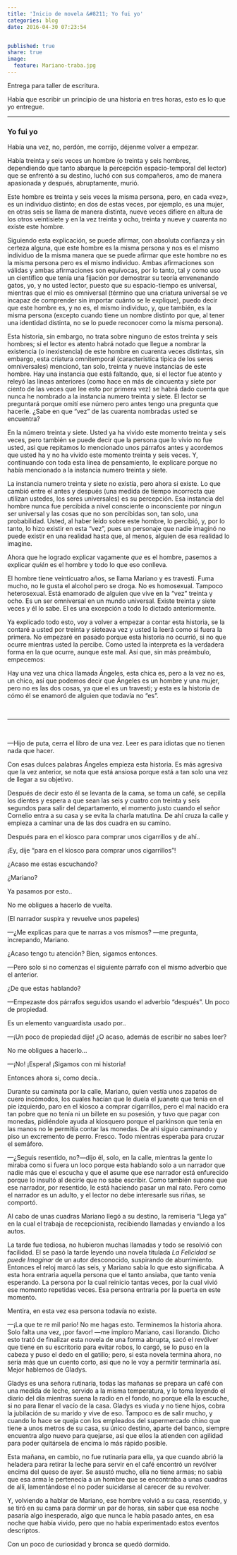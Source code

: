 ```yaml
---
title: 'Inicio de novela &#8211; Yo fui yo'
categories: blog
date: 2016-04-30 07:23:54


published: true
share: true
image:
  feature: Mariano-traba.jpg
---
```

Entrega para taller de escritura.

Había que escribir un principio de una historia en tres horas, esto es lo que yo entregue.

<hr />

<h3>Yo fui yo</h3>
<span style="font-weight: 400;">Había una vez, no, perdón, me corrijo, déjenme volver a empezar.</span>

<span style="font-weight: 400;">Había treinta y seis veces un hombre (o treinta y seis hombres, dependiendo que tanto abarque la percepción espacio-temporal del lector) que se enfrentó a su destino, luchó con sus compañeros, amo de manera apasionada y después, abruptamente, murió.</span>

<span style="font-weight: 400;">Este hombre es treinta y seis veces la misma persona, pero, en cada «vez», es un individuo distinto; en dos de estas veces, por ejemplo, es una mujer, en otras seis se llama de manera distinta, nueve veces difiere en altura de los otros veintisiete y en la vez treinta y ocho, treinta y nueve y cuarenta no existe este hombre.</span>

<span style="font-weight: 400;">Siguiendo esta explicación, se puede afirmar, con absoluta confianza y sin certeza alguna, que este hombre es la misma persona y nos es el mismo individuo de la misma manera que se puede afirmar que este hombre no es la misma persona pero es el mismo individuo. Ambas afirmaciones son válidas y ambas afirmaciones son equívocas, por lo tanto, tal y como uso un científico que tenía una fijación por demostrar su teoría envenenando gatos, yo, y no usted lector, puesto que su espacio-tiempo es universal, mientras que el mio es omniversal (término que una criatura universal se ve incapaz de comprender sin importar cuánto se le explique), puedo decir que este hombre es, y no es, el mismo individuo, y, que también, es la misma persona (excepto cuando tiene un nombre distinto por que, al tener una identidad distinta, no se lo puede reconocer como la misma persona).</span>

<span style="font-weight: 400;">Esta historia, sin embargo, no trata sobre ninguno de estos treinta y seis hombres; si el lector es atento habrá notado que llegue a nombrar la existencia (o inexistencia) de este hombre en cuarenta veces distintas, sin embargo, esta criatura omnitemporal (caracteristica tipica de los seres omniversales) mencionó, tan solo, treinta y nueve instancias de este hombre. Hay una instancia que está faltando, que, si el lector fue atento y releyó las líneas anteriores (como hace en más de cincuenta y siete por ciento de las veces que lee esto por primera vez) se habrá dado cuenta que nunca he nombrado a la instancia numero treinta y siete. El lector se preguntará porque omití ese número pero antes tengo una pregunta que hacerle. ¿Sabe en que “vez” de las cuarenta nombradas usted se encuentra?</span>

<span style="font-weight: 400;">En la número treinta y siete. Usted ya ha vivido este momento treinta y seis veces, pero también se puede decir que la persona que lo vivio no fue usted, asi que repitamos lo mencionado unos párrafos antes y acordemos que usted ha y no ha vivido este momento treinta y seis veces. Y, continuando con toda esta línea de pensamiento, le explicare porque no había mencionado a la instancia numero treinta y siete.</span>

<span style="font-weight: 400;">La instancia numero treinta y siete no existía, pero ahora si existe. Lo que cambió entre el antes y después (una medida de tiempo incorrecta que utilizan ustedes, los seres universales) es su percepción. Esa instancia del hombre nunca fue percibida a nivel consciente o inconsciente por ningun ser universal y las cosas que no son percibidas son, tan solo, una probabilidad. Usted, al haber leído sobre este hombre, lo percibió, y, por lo tanto, lo hizo existir en esta “vez”, pues un personaje que nadie imaginó no puede existir en una realidad hasta que, al menos, alguien de esa realidad lo imagine.</span>

<span style="font-weight: 400;">Ahora que he logrado explicar vagamente </span><i><span style="font-weight: 400;">que</span></i><span style="font-weight: 400;"> es el hombre, pasemos a explicar </span><i><span style="font-weight: 400;">quién</span></i><span style="font-weight: 400;"> es el hombre y todo lo que eso conlleva.</span>

<span style="font-weight: 400;">El hombre tiene veinticuatro años, se llama Mariano y es travesti. Fuma mucho, no le gusta el alcohol pero se droga. No es homosexual. Tampoco heterosexual. Está enamorado de alguien que vive en la “vez” treinta y ocho. Es un ser omniversal en un mundo universal. Existe treinta y siete veces y él lo sabe. El es una excepción a todo lo dictado anteriormente.</span>

<span style="font-weight: 400;">Ya explicado todo esto, voy a volver a empezar a contar esta historia, se la contaré a usted por treinta y sieteava vez y usted la leerá como si fuera la primera. No empezaré en pasado porque esta historia no ocurrió, si no que ocurre mientras usted la percibe. Como usted la interpreta es la verdadera forma en la que ocurre, aunque este mal. Así que, sin más preámbulo, empecemos:</span>

<span style="font-weight: 400;">Hay una vez una chica llamada Ángeles, esta chica es, pero a la vez no es, un chico, así que podemos decir que Ángeles es un hombre y una mujer, pero no es las dos cosas, ya que el es un travesti; y esta es la historia de cómo él se enamoró de alguien que todavía no “es”.</span>

&nbsp;

<hr />

&nbsp;

<span style="font-weight: 400;">—Hijo de puta, cerra el libro de una vez. Leer es para idiotas que no tienen nada que hacer.</span>

<span style="font-weight: 400;">Con esas dulces palabras Ángeles empieza esta historia. Es más agresiva que la vez anterior, se nota que está ansiosa porque está a tan solo una vez de llegar a su objetivo.</span>

<span style="font-weight: 400;">Después de decir esto él se levanta de la cama, se toma un café, se cepilla los dientes y espera a que sean las seis y cuatro con treinta y seis segundos para salir del departamento, el momento justo cuando el señor Cornelio entra a su casa y se evita la charla matutina. De ahí cruza la calle y empieza a caminar una de las dos cuadra en su camino. </span>

<span style="font-weight: 400;">Después para en el kiosco para comprar unos cigarrillos y de ahí..</span>

<span style="font-weight: 400;">¡Ey, dije “para en el kiosco para comprar unos cigarrillos”!</span>

<span style="font-weight: 400;">¿Acaso me estas escuchando?</span>

<span style="font-weight: 400;">¿Mariano?</span>

<span style="font-weight: 400;">Ya pasamos por esto..</span>

<span style="font-weight: 400;">No me obligues a hacerlo de vuelta.</span>

<span style="font-weight: 400;">(El narrador suspira y revuelve unos papeles)</span>

<span style="font-weight: 400;">—¿Me explicas para que te narras a vos mismos? —me pregunta, increpando, Mariano. </span>

<span style="font-weight: 400;">¿Acaso tengo tu atención? Bien, sigamos entonces.</span>

<span style="font-weight: 400;">—Pero solo si no comenzas el siguiente párrafo con el mismo adverbio que el anterior.</span>

<span style="font-weight: 400;">¿De que estas hablando?</span>

<span style="font-weight: 400;">—Empezaste dos párrafos seguidos usando el adverbio “después”. Un poco de propiedad.</span>

<span style="font-weight: 400;">Es un elemento vanguardista usado por..</span>

<span style="font-weight: 400;">—¡Un poco de propiedad dije! ¿O acaso, además de escribir no sabes leer?</span>

<span style="font-weight: 400;">No me obligues a hacerlo...</span>

<span style="font-weight: 400;">—¡No! ¡Espera! ¡Sigamos con mi historia!</span>

<span style="font-weight: 400;">Entonces ahora si, como decía..</span>

<span style="font-weight: 400;">Durante su caminata por la calle, Mariano, quien vestía unos zapatos de cuero incómodos, los cuales hacían que le duela el juanete que tenía en el pie izquierdo, paro en el kiosco a comprar cigarrillos, pero el mal nacido era tan pobre que no tenía ni un billete en su posesión, y tuvo que pagar con monedas, pidiéndole ayuda al kiosquero porque el parkinson que tenía en las manos no le permitía contar las monedas. De ahi siguio caminando y piso un excremento de perro. Fresco. Todo mientras esperaba para cruzar el semáforo.</span>

<span style="font-weight: 400;">—¿Seguis resentido, no?—dijo él, solo, en la calle, mientras la gente lo miraba como si fuera un loco porque esta hablando solo a un narrador que nadie más que el escucha y que el asume que ese narrador está enfurecido porque lo insultó al decirle que no sabe escribir. Como también supone que ese narrador, por resentido, le está haciendo pasar un mal rato. Pero como el narrador es un adulto, y el lector no debe interesarle sus riñas, se comportó.</span>

<span style="font-weight: 400;">Al cabo de unas cuadras Mariano llegó a su destino, la remiseria “Llega ya” en la cual el trabaja de recepcionista, recibiendo llamadas y enviando a los autos.</span>

<span style="font-weight: 400;">La tarde fue tediosa, no hubieron muchas llamadas y todo se resolvió con facilidad. El se pasó la tarde leyendo una novela titulada </span><i><span style="font-weight: 400;">La Felicidad se puede Imaginar</span></i><span style="font-weight: 400;"> de un autor desconocido, suspirando de aburrimiento. Entonces el reloj marcó las seis, y Mariano sabía lo que esto significaba. A esta hora entraria aquella persona que el tanto ansiaba, que tanto venia esperando. La persona por la cual reinicio tantas veces, por la cual vivió ese momento repetidas veces. Esa persona entraría por la puerta en este momento.</span>

<span style="font-weight: 400;">Mentira, en esta vez esa persona todavía no existe.</span>

<span style="font-weight: 400;">—¡La que te re mil pario! No me hagas esto. Terminemos la historia ahora. Solo falta una vez, ¡por favor! —me imploro Mariano, casi llorando. Dicho esto trató de finalizar esta novela de una forma abrupta, sacó el revólver que tiene en su escritorio para evitar robos, lo cargó, se lo puso en la cabeza y puso el dedo en el gatillo; pero, si esta novela termina ahora, no sería más que un cuento corto, asi que no le voy a permitir terminarla así. Mejor hablemos de Gladys.</span>

<span style="font-weight: 400;">Gladys es una señora rutinaria, todas las mañanas se prepara un café con una medida de leche, servido a la misma temperatura, y lo toma leyendo el diario del día mientras suena la radio en el fondo, no porque ella la escuche, si no para llenar el vacío de la casa. Gladys es viuda y no tiene hijos, cobra la jubilación de su marido y vive de eso. Tampoco es de salir mucho, y cuando lo hace se queja con los empleados del supermercado chino que tiene a unos metros de su casa, su único destino, aparte del banco, siempre encuentra algo nuevo para quejarse, asi que ellos la atienden con agilidad para poder quitársela de encima lo más rápido posible. </span>

<span style="font-weight: 400;">Esta mañana, en cambio, no fue rutinaria para ella, ya que cuando abrió la heladera para retirar la leche para servir en el café encontró un revólver encima del queso de ayer. Se asustó mucho, ella no tiene armas; no sabia que esa arma le pertenecía a un hombre que se encontraba a unas cuadras de allí, lamentándose el no poder suicidarse al carecer de su revolver.</span>

<span style="font-weight: 400;">Y, volviendo a hablar de Mariano, ese hombre volvió a su casa, resentido, y se tiró en su cama para dormir un par de horas, sin saber que esa noche pasaría algo inesperado, algo que nunca le había pasado antes, en esa noche que había vivido, pero que no había experimentado estos eventos descriptos. </span>

<span style="font-weight: 400;">Con un poco de curiosidad y bronca se quedó dormido.</span>
